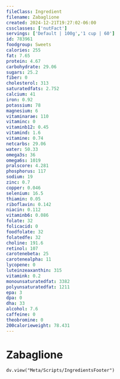 ```yaml
---
fileClass: Ingredient
filename: Zabaglione
created: 2024-12-21T19:27:02-06:00
cssclasses: ['nutFact']
servings: ['Default | 100g','1 cup | 60']
id: 783961
foodgroup: Sweets
calories: 255
fat: 7.65
protein: 4.67
carbohydrate: 29.06
sugars: 25.2
fiber: 0
cholesterol: 313
saturatedfats: 2.752
calcium: 41
iron: 0.92
potassium: 78
magnesium: 6
vitaminarae: 110
vitaminc: 0
vitaminb12: 0.45
vitamind: 1.6
vitamine: 0.74
netcarbs: 29.06
water: 50.33
omega3s: 36
omega6s: 1019
pralscore: 4.281
phosphorus: 117
sodium: 19
zinc: 0.7
copper: 0.046
selenium: 16.5
thiamin: 0.05
riboflavin: 0.142
niacin: 0.112
vitaminb6: 0.086
folate: 32
folicacid: 0
foodfolate: 32
folatedfe: 32
choline: 191.6
retinol: 107
carotenebeta: 25
carotenealpha: 11
lycopene: 0
luteinzeaxanthin: 315
vitamink: 0.2
monounsaturatedfat: 3382
polyunsaturatedfat: 1211
epa: 3
dpa: 0
dha: 33
alcohol: 7.6
caffeine: 0
theobromine: 0
200calorieweight: 78.431
---
```


# Zabaglione

```dataviewjs
dv.view("Meta/Scripts/IngredientsFooter")
```